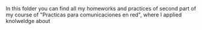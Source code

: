 In this folder you can find all my homeworks and practices of second part of my course of "Practicas para comunicaciones en red", where I applied knolweldge about 
